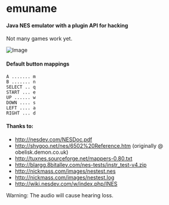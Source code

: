 # emuname

#### Java NES emulator with a plugin API for hacking

Not many games work yet.

![Image](https://i.gyazo.com/fac95a4625da8c094a8bbacd3f838a12.gif)

#### Default button mappings
```
A ....... m
B ....... n
SELECT .. q
START ... e
UP ...... w
DOWN .... s
LEFT .... a
RIGHT ... d
```
#### Thanks to:

* http://nesdev.com/NESDoc.pdf
* http://shygoo.net/nes/6502%20Reference.htm (originally @ obelisk.demon.co.uk)
* http://tuxnes.sourceforge.net/mappers-0.80.txt
* http://blargg.8bitalley.com/nes-tests/instr_test-v4.zip
* http://nickmass.com/images/nestest.nes
* http://nickmass.com/images/nestest.log
* http://wiki.nesdev.com/w/index.php/INES
 
Warning: The audio will cause hearing loss.